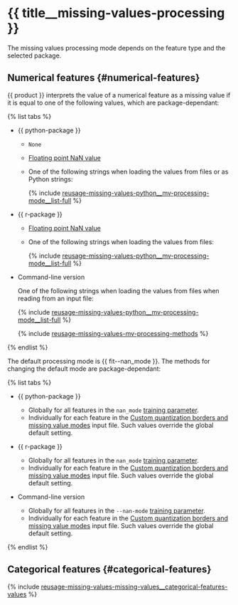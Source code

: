 # {{ title__missing-values-processing }}

The missing values processing mode depends on the feature type and the selected package.


## Numerical features {#numerical-features}

{{ product }} interprets the value of a numerical feature as a missing value if it is equal to one of the following values, which are package-dependant:

{% list tabs %}

- {{ python-package }}

    - `None`
    - [Floating point NaN value](https://en.wikipedia.org/wiki/NaN)
    - One of the following strings when loading the values from files or as Python strings:

        {% include [reusage-missing-values-python__mv-processing-mode__list-full](../_includes/work_src/reusage-missing-values/python__mv-processing-mode__list-full.md) %}

- {{ r-package }}

    - [Floating point NaN value](https://en.wikipedia.org/wiki/NaN)
    - One of the following strings when loading the values from files:

        {% include [reusage-missing-values-python__mv-processing-mode__list-full](../_includes/work_src/reusage-missing-values/python__mv-processing-mode__list-full.md) %}

- Command-line version

  One of the following strings when loading the values from files when reading from an input file:

  {% include [reusage-missing-values-python__mv-processing-mode__list-full](../_includes/work_src/reusage-missing-values/python__mv-processing-mode__list-full.md) %}

  {% include [reusage-missing-values-mv-processing-methods](../_includes/work_src/reusage-missing-values/mv-processing-methods.md) %}

{% endlist %}

The default processing mode is {{ fit--nan_mode }}. The methods for changing the default mode are package-dependant:

{% list tabs %}

- {{ python-package }}

    - Globally for all features in the `nan_mode` [training parameter](../references/training-parameters/index.md).
    - Individually for each feature in the [Custom quantization borders and missing value modes](../concepts/input-data_custom-borders.md) input file. Such values override the global default setting.

-  {{ r-package }}

    - Globally for all features in the `nan_mode` [training parameter](../references/training-parameters/index.md).
    - Individually for each feature in the [Custom quantization borders and missing value modes](../concepts/input-data_custom-borders.md) input file. Such values override the global default setting.

- Command-line version

    - Globally for all features in the `--nan-mode` [training parameter](../references/training-parameters/index.md).
    - Individually for each feature in the [Custom quantization borders and missing value modes](../concepts/input-data_custom-borders.md) input file. Such values override the global default setting.

{% endlist %}

## Categorical features {#categorical-features}

{% include [reusage-missing-values-missing-values__categorical-features-values](../_includes/work_src/reusage-missing-values/missing-values__categorical-features-values.md) %}

